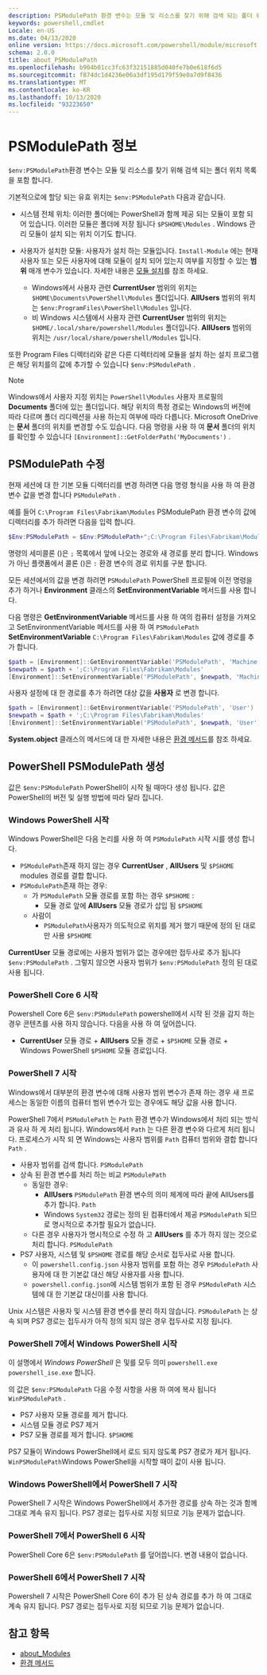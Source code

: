 ```yaml
---
description: PSModulePath 환경 변수는 모듈 및 리소스를 찾기 위해 검색 되는 폴더 위치 목록을 포함 합니다.
keywords: powershell,cmdlet
Locale: en-US
ms.date: 04/13/2020
online version: https://docs.microsoft.com/powershell/module/microsoft.powershell.core/about/about_PSModulePath?view=powershell-7&WT.mc_id=ps-gethelp
schema: 2.0.0
title: about_PSModulePath
ms.openlocfilehash: b904b01cc3fc63f32151885d040fe7b0e618f6d5
ms.sourcegitcommit: f874dc1d4236e06a3df195d179f59e0a7d9f8436
ms.translationtype: MT
ms.contentlocale: ko-KR
ms.lasthandoff: 10/13/2020
ms.locfileid: "93223650"
---
```

# <a name="about-psmodulepath"></a>PSModulePath 정보

`$env:PSModulePath`환경 변수는 모듈 및 리소스를 찾기 위해 검색 되는 폴더 위치 목록을 포함 합니다.

기본적으로에 할당 되는 유효 위치는 `$env:PSModulePath` 다음과 같습니다.

- 시스템 전체 위치: 이러한 폴더에는 PowerShell과 함께 제공 되는 모듈이 포함 되어 있습니다. 이러한 모듈은 폴더에 저장 됩니다 `$PSHOME\Modules` . Windows 관리 모듈이 설치 되는 위치 이기도 합니다.

- 사용자가 설치한 모듈: 사용자가 설치 하는 모듈입니다.
  `Install-Module` 에는 현재 사용자 또는 모든 사용자에 대해 모듈이 설치 되어 있는지 여부를 지정할 수 있는 **범위** 매개 변수가 있습니다. 자세한 내용은 [모듈 설치](xref:PowerShellGet.Install-Module)를 참조 하세요.

  - Windows에서 사용자 관련 **CurrentUser** 범위의 위치는 `$HOME\Documents\PowerShell\Modules` 폴더입니다. **AllUsers** 범위의 위치는 `$env:ProgramFiles\PowerShell\Modules` 입니다.
  - 비 Windows 시스템에서 사용자 관련 **CurrentUser** 범위의 위치는 `$HOME/.local/share/powershell/Modules` 폴더입니다. **AllUsers** 범위의 위치는 `/usr/local/share/powershell/Modules` 입니다.

또한 Program Files 디렉터리와 같은 다른 디렉터리에 모듈을 설치 하는 설치 프로그램은 해당 위치를의 값에 추가할 수 있습니다 `$env:PSModulePath` .

> [!NOTE]
> Windows에서 사용자 지정 위치는 `PowerShell\Modules` 사용자 프로필의 **Documents** 폴더에 있는 폴더입니다. 해당 위치의 특정 경로는 Windows의 버전에 따라 다르며 폴더 리디렉션을 사용 하는지 여부에 따라 다릅니다. Microsoft OneDrive는 **문서** 폴더의 위치를 변경할 수도 있습니다. 다음 명령을 사용 하 여 **문서** 폴더의 위치를 확인할 수 있습니다 `[Environment]::GetFolderPath('MyDocuments')` .

## <a name="modifying-psmodulepath"></a>PSModulePath 수정

현재 세션에 대 한 기본 모듈 디렉터리를 변경 하려면 다음 명령 형식을 사용 하 여 환경 변수 값을 변경 합니다 `PSModulePath` .

예를 들어 `C:\Program Files\Fabrikam\Modules` PSModulePath 환경 변수의 값에 디렉터리를 추가 하려면 다음을 입력 합니다.

```powershell
$Env:PSModulePath = $Env:PSModulePath+";C:\Program Files\Fabrikam\Modules"
```

명령의 세미콜론 ()은 `;` 목록에서 앞에 나오는 경로와 새 경로를 분리 합니다. Windows가 아닌 플랫폼에서 콜론 ()은 `:` 환경 변수의 경로 위치를 구분 합니다.

모든 세션에서의 값을 변경 하려면 `PSModulePath` PowerShell 프로필에 이전 명령을 추가 하거나 **Environment** 클래스의 **SetEnvironmentVariable** 메서드를 사용 합니다.

다음 명령은 **GetEnvironmentVariable** 메서드를 사용 하 여의 컴퓨터 설정을 가져오고 SetEnvironmentVariable 메서드를 사용 하 여 `PSModulePath` **SetEnvironmentVariable** `C:\Program Files\Fabrikam\Modules` 값에 경로를 추가 합니다.

```powershell
$path = [Environment]::GetEnvironmentVariable('PSModulePath', 'Machine')
$newpath = $path + ';C:\Program Files\Fabrikam\Modules'
[Environment]::SetEnvironmentVariable('PSModulePath', $newpath, 'Machine')
```

사용자 설정에 대 한 경로를 추가 하려면 대상 값을 **사용자** 로 변경 합니다.

```powershell
$path = [Environment]::GetEnvironmentVariable('PSModulePath', 'User')
$newpath = $path + ';C:\Program Files\Fabrikam\Modules'
[Environment]::SetEnvironmentVariable('PSModulePath', $newpath, 'User')
```

**System.object** 클래스의 메서드에 대 한 자세한 내용은 [환경 메서드](/dotnet/api/system.environment)를 참조 하세요.

## <a name="powershell-psmodulepath-construction"></a>PowerShell PSModulePath 생성

값은 `$env:PSModulePath` PowerShell이 시작 될 때마다 생성 됩니다.
값은 PowerShell의 버전 및 실행 방법에 따라 달라 집니다.

### <a name="windows-powershell-startup"></a>Windows PowerShell 시작

Windows PowerShell은 다음 논리를 사용 하 여 `PSModulePath` 시작 시를 생성 합니다.

- `PSModulePath`존재 하지 않는 경우 **CurrentUser** , **AllUsers** 및 `$PSHOME` modules 경로를 결합 합니다.
- `PSModulePath`존재 하는 경우:
  - 가 `PSModulePath` 모듈 경로를 포함 하는 경우 `$PSHOME` :
    - 모듈 경로 앞에 **AllUsers** 모듈 경로가 삽입 됨 `$PSHOME`
  - 사람이
    - `PSModulePath`사용자가 의도적으로 위치를 제거 했기 때문에 정의 된 대로만 사용 `$PSHOME`

**CurrentUser** 모듈 경로에는 사용자 범위가 없는 경우에만 접두사로 추가 됩니다 `$env:PSModulePath` . 그렇지 않으면 사용자 범위가 `$env:PSModulePath` 정의 된 대로 사용 됩니다.

### <a name="powershell-core-6-startup"></a>PowerShell Core 6 시작

Powershell Core 6은 `$env:PSModulePath` powershell에서 시작 된 것을 감지 하는 경우 콘텐츠를 사용 하지 않습니다. 다음을 사용 하 여 덮어씁니다.

- **CurrentUser** 모듈 경로 + **AllUsers** 모듈 경로 + `$PSHOME` 모듈 경로 + Windows PowerShell `$PSHOME` 모듈 경로입니다.

### <a name="powershell-7-startup"></a>PowerShell 7 시작

Windows에서 대부분의 환경 변수에 대해 사용자 범위 변수가 존재 하는 경우 새 프로세스는 동일한 이름의 컴퓨터 범위 변수가 있는 경우에도 해당 값을 사용 합니다.

PowerShell 7에서 `PSModulePath` 는 `Path` 환경 변수가 Windows에서 처리 되는 방식과 유사 하 게 처리 됩니다. Windows에서 `Path` 는 다른 환경 변수와 다르게 처리 됩니다. 프로세스가 시작 되 면 Windows는 사용자 범위를 `Path` 컴퓨터 범위와 결합 합니다 `Path` .

- 사용자 범위를 검색 합니다. `PSModulePath`
- 상속 된 환경 변수를 처리 하는 비교 `PSModulePath`
  - 동일한 경우:
    - **AllUsers** `PSModulePath` 환경 변수의 의미 체계에 따라 끝에 AllUsers를 추가 합니다. `Path`
    - Windows `System32` 경로는 정의 된 컴퓨터에서 제공 `PSModulePath` 되므로 명시적으로 추가할 필요가 없습니다.
  - 다른 경우 사용자가 명시적으로 수정 하 고 **AllUsers** 를 추가 하지 않는 것으로 처리 합니다. `PSModulePath`
- PS7 사용자, 시스템 및 `$PSHOME` 경로를 해당 순서로 접두사로 사용 합니다.
  - 이 `powershell.config.json` 사용자 범위를 포함 하는 경우 `PSModulePath` 사용자에 대 한 기본값 대신 해당 사용자를 사용 합니다.
  - `powershell.config.json`에 시스템 범위가 포함 된 경우 `PSModulePath` 시스템에 대 한 기본값 대신이를 사용 합니다.

Unix 시스템은 사용자 및 시스템 환경 변수를 분리 하지 않습니다.
`PSModulePath` 는 상속 되며 PS7 경로는 접두사가 아직 정의 되지 않은 경우 접두사로 지정 됩니다.

### <a name="starting-windows-powershell-from-powershell-7"></a>PowerShell 7에서 Windows PowerShell 시작

이 설명에서 _Windows PowerShell_ 은 및를 모두 의미 `powershell.exe` `powershell_ise.exe` 합니다.

의 값은 `$env:PSModulePath` 다음 수정 사항을 사용 하 여에 복사 됩니다 `WinPSModulePath` .

- PS7 사용자 모듈 경로를 제거 합니다.
- 시스템 모듈 경로 PS7 제거
- PS7 모듈 경로를 제거 합니다. `$PSHOME`

PS7 모듈이 Windows PowerShell에서 로드 되지 않도록 PS7 경로가 제거 됩니다. `WinPSModulePath`Windows PowerShell을 시작할 때이 값이 사용 됩니다.

### <a name="starting-powershell-7-from-windows-powershell"></a>Windows PowerShell에서 PowerShell 7 시작

PowerShell 7 시작은 Windows PowerShell에서 추가한 경로를 상속 하는 것과 함께 그대로 계속 유지 됩니다. PS7 경로는 접두사로 지정 되므로 기능 문제가 없습니다.

### <a name="starting-powershell-6-from-powershell-7"></a>PowerShell 7에서 PowerShell 6 시작

PowerShell Core 6은 `$env:PSModulePath` 를 덮어씁니다. 변경 내용이 없습니다.

### <a name="starting-powershell-7-from-powershell-6"></a>PowerShell 6에서 PowerShell 7 시작

Powershell 7 시작은 PowerShell Core 6이 추가 된 상속 경로를 추가 하 여 그대로 계속 유지 됩니다. PS7 경로는 접두사로 지정 되므로 기능 문제가 없습니다.

## <a name="see-also"></a>참고 항목

- [about_Modules](about_Modules.md)
- [환경 메서드](/dotnet/api/system.environment)

